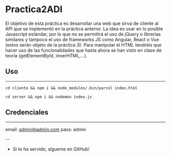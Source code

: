 # Practica2ADI
El objetivo de esta práctica es desarrollar una web que sirva de cliente al API que se implementó en la práctica anterior. La idea es usar en lo posible Javascript estándar, por lo que no se permitirá el uso de jQuery o librerías similares y tampoco el uso de frameworks JS como Angular, React o Vue (estos serán objeto de la práctica 3). Para manipular el HTML tendréis que hacer uso de las funcionalidades que hasta ahora se han visto en clase de teoría (getElementById, innerHTML,…).

## Uso
---
```cd cliente && npm i && node_modules/.bin/parcel index.html```

```cd server && npm i && nodemon index.js```

## Credenciales
---

email: admin@admin.com
pass: admin

--
* Si te ha servido, sígueme en GitHub!
